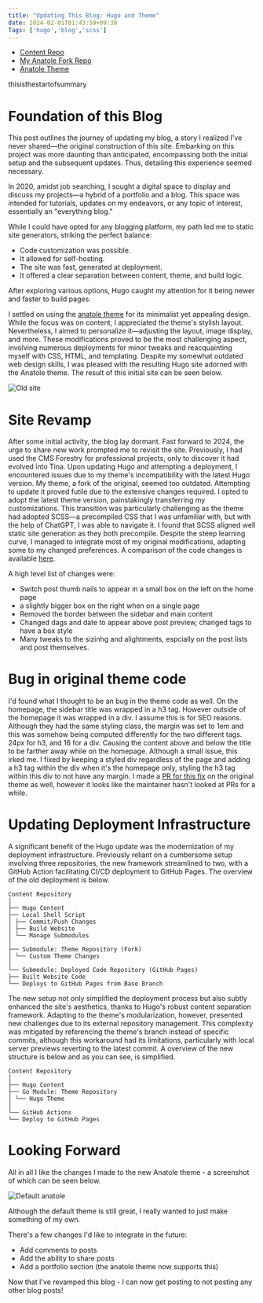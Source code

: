 ```yaml
---
title: "Updating This Blog: Hugo and Theme"
date: 2024-02-01T01:43:59+09:30
Tags: ['hugo','blog','scss']
---
```


* [Content Repo](https://www.youtube.com/watch?v=L0nRFNWD4p8)
* [My Anatole Fork Repo](https://github.com/Rhiyo/runecaster-java)
* [Anatole Theme](https://github.com/Rhiyo/runecaster-java)

thisisthestartofsummary

# Foundation of this Blog

This post outlines the journey of updating my blog, a story I realized I've never shared—the original construction of this site. Embarking on this project was more daunting than anticipated, encompassing both the initial setup and the subsequent updates. Thus, detailing this experience seemed necessary.

In 2020, amidst job searching, I sought a digital space to display and discuss my projects—a hybrid of a portfolio and a blog. This space was intended for tutorials, updates on my endeavors, or any topic of interest, essentially an "everything blog."

While I could have opted for any blogging platform, my path led me to static site generators, striking the perfect balance:

* Code customization was possible.
* It allowed for self-hosting.
* The site was fast, generated at deployment.
* It offered a clear separation between content, theme, and build logic.

After exploring various options, Hugo caught my attention for it being newer and faster to build pages.

I settled on using the [anatole theme](https://themes.gohugo.io/themes/anatole/) for its minimalist yet appealing design. While the focus was on content, I appreciated the theme's stylish layout. Nevertheless, I aimed to personalize it—adjusting the layout, image display, and more. These modifications proved to be the most challenging aspect, involving numerous deployments for minor tweaks and reacquainting myself with CSS, HTML, and templating. Despite my somewhat outdated web design skills, I was pleased with the resulting Hugo site adorned with the Anatole theme. The result of this initial site can be seen below.

![Old site](/img/post/2024-02-01-updating-this-blog-hugo-and-theme/old-custom-theme.png)

# Site Revamp

After some initial activity, the blog lay dormant. Fast forward to 2024, the urge to share new work prompted me to revisit the site. Previously, I had used the CMS Forestry for professional projects, only to discover it had evolved into Tina. Upon updating Hugo and attempting a deployment, I encountered issues due to my theme's incompatibility with the latest Hugo version. My theme, a fork of the original, seemed too outdated. Attempting to update it proved futile due to the extensive changes required. I opted to adopt the latest theme version, painstakingly transferring my customizations. This transition was particularly challenging as the theme had adopted SCSS—a precompiled CSS that I was unfamiliar with, but with the help of ChatGPT, I was able to navigate it. I found that SCSS aligned well static site generation as they both precompile. Despite the steep learning curve, I managed to integrate most of my original modifications, adapting some to my changed preferences. A comparison of the code changes is available [here](https://github.com/Rhiyo/anatole/compare/9f9e0f4..2cf7bb4).

A high level list of changes were:
* Switch post thumb nails to appear in a small box on the left on the home page
* a slightly bigger box on the right when on a single page
* Removed the border between the sidebar and main content
* Changed dags and date to appear above post preview, changed tags to have a box style
* Many tweaks to the sizinhg and alightments, espcially on the post lists and post themselves.

# Bug in original theme code

I'd found what I thought to be an bug in the theme code as well. On the homepage, the sidebar title was wrapped in a h3 tag. However outside of the homepage it was wrapped in a div. I assume this is for SEO reasons. Although they had the same styling class, the margin was set to 1em and this was somehow being computed differently for the two different tags. 24px for h3, and 16 for a div. Causing the content above and below the title to be farther away while on the homepage. Although a small issue, this irked me. I fixed by keeping a styled div regardless of the page and adding a h3 tag within the div when it's the homepage only, styling the h3 tag within this div to not have any margin. I made a [PR for this fix](https://github.com/lxndrblz/anatole/pull/487) on the original theme as well, however it looks like the maintainer hasn't looked at PRs for a while.

# Updating Deployment Infrastructure

A significant benefit of the Hugo update was the modernization of my deployment infrastructure. Previously reliant on a cumbersome setup involving three repositories, the new framework streamlined to two, with a GitHub Action facilitating CI/CD deployment to GitHub Pages. The overview of the old deployment is below.

```
Content Repository
│
├── Hugo Content
├── Local Shell Script
│ ├── Commit/Push Changes
│ ├── Build Website
│ └── Manage Submodules
│
├── Submodule: Theme Repository (Fork)
│ └── Custom Theme Changes
│
└── Submodule: Deployed Code Repository (GitHub Pages)
├── Built Website Code
└── Deploys to GitHub Pages from Base Branch
```

The new setup not only simplified the deployment process but also subtly enhanced the site's aesthetics, thanks to Hugo's robust content separation framework. Adapting to the theme's modularization, however, presented new challenges due to its external repository management. This complexity was mitigated by referencing the theme's branch instead of specific commits, although this workaround had its limitations, particularly with local server previews reverting to the latest commit. A overview of the new structure is below and as you can see, is simplified.

```
Content Repository
│
├── Hugo Content
├── Go Module: Theme Repository
│ └── Hugo Theme
│
└── GitHub Actions
└── Deploy to GitHub Pages
```

# Looking Forward

All in all I like the changes I made to the new Anatole theme - a screenshot of which can be seen below.

![Default anatole](/img/post/2024-02-01-updating-this-blog-hugo-and-theme/current-default-theme.png)

Although the default theme is still great, I really wanted to just make something of my own.

There's a few changes I'd like to integrate in the future:

* Add comments to posts
* Add the ability to share posts
* Add a portfolio section (the anatole theme now supports this)

Now that I've revamped this blog - I can now get posting to not posting any other blog posts!